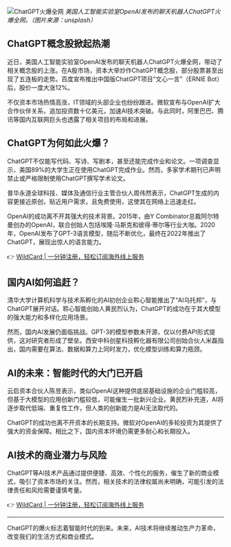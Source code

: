 ![ChatGPT火爆全网](https://www.ncsti.gov.cn/kjdt/ztbd/rgzndyyyqs/202508/W020250808345998658964.jpg)
*美国人工智能实验室OpenAI发布的聊天机器人ChatGPT火爆全网。（图片来源：unsplash）*

## ChatGPT概念股掀起热潮

近日，美国人工智能实验室OpenAI发布的聊天机器人ChatGPT火爆全网，带动了相关概念股的上涨。在A股市场，资本大举炒作ChatGPT概念股，部分股票甚至出现了五连板的走势。百度宣布推出中国版ChatGPT项目“文心一言”（ERNIE Bot）后，股价一度大涨12%。

不仅资本市场热情高涨，IT领域的头部企业也纷纷跟进。微软宣布与OpenAI扩大合作伙伴关系，追加投资数十亿美元，加速AI技术突破。与此同时，阿里巴巴、腾讯等国内互联网巨头也透露了相关项目的布局和进展。

## ChatGPT为何如此火爆？

ChatGPT不仅能写代码、写诗、写剧本，甚至还能完成作业和论文。一项调查显示，美国89%的大学生正在使用ChatGPT完成作业。然而，多家学术期刊已声明禁止或严格限制使用ChatGPT撰写学术论文。

普华永道全球科技、媒体及通信行业主管合伙人周伟然表示，ChatGPT生成的内容更接近原创，贴近用户需求，且免费使用，这使其在网络上迅速走红。

OpenAI的成功离不开其强大的技术背景。2015年，由Y Combinator总裁阿尔特曼创办的OpenAI，联合创始人包括埃隆·马斯克和彼得·蒂尔等行业大咖。2020年，OpenAI发布了GPT-3语言模型，随后不断优化，最终在2022年推出了ChatGPT，展现出惊人的语言能力。

👉 [WildCard | 一分钟注册，轻松订阅海外线上服务](https://bit.ly/bewildcard)

## 国内AI如何追赶？

清华大学计算机科学与技术系孵化的AI初创企业聆心智能推出了“AI乌托邦”，与ChatGPT展开对话。聆心智能创始人黄民烈认为，ChatGPT的成功在于其大模型的强大能力和多样化应用场景。

然而，国内AI发展仍面临挑战。GPT-3的模型参数未开源，仅以付费API形式提供，这对研究者形成了壁垒。西安中科创星科技孵化器有限公司创始合伙人米磊指出，国内需要在算法、数据和算力上同时发力，优化模型训练和算力瓶颈。

## AI的未来：智能时代的大门已开启

云启资本合伙人陈昱表示，类似OpenAI这种提供底层基础设施的企业门槛较高，但基于大模型的应用创新门槛较低，可能催生一批新兴企业。黄民烈补充道，AI将逐步取代低端、重复性工作，但人类的创新能力是AI无法取代的。

ChatGPT的成功也离不开资本的长期支持。微软对OpenAI的多轮投资为其提供了强大的资金保障。相比之下，国内资本环境仍需更多耐心和长期投入。

## AI技术的商业潜力与风险

ChatGPT等AI技术产品通过提供便捷、高效、个性化的服务，催生了新的商业模式，吸引了资本市场的关注。然而，相关技术的法律权属尚未明确，可能引发的法律责任和风险需要谨慎考量。

👉 [WildCard | 一分钟注册，轻松订阅海外线上服务](https://bit.ly/bewildcard)

---

ChatGPT的爆火标志着智能时代的到来。未来，AI技术将继续推动生产力革命，改变我们的生活方式和商业模式。